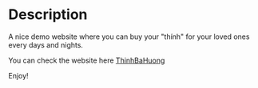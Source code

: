 # Description
A nice demo website where you can buy your "thính" for your loved ones every days and nights.

You can check the website here [ThinhBaHuong](http://thinhbahuong.herokuapp.com/)

Enjoy!


